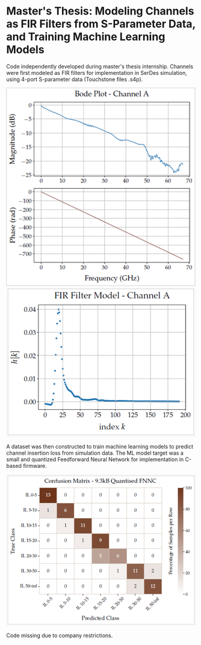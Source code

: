 # Master's Thesis: Modeling Channels as FIR Filters from S-Parameter Data, and Training Machine Learning Models

Code independently developed during master's thesis internship. Channels were first modeled as FIR filters for implementation in SerDes simulation, using 4-port S-parameter data (Touchstone files .s4p). 

![Alt text](images/bode_plot.png)
![Alt text](images/fir.png)

A dataset was then constructed to train machine learning models to predict channel insertion loss from simulation data. The ML model target was a small and quantized Feedforward Neural Network for implementation in C-based firmware.

![Alt text](images/cm.png)

Code missing due to company restrictions.